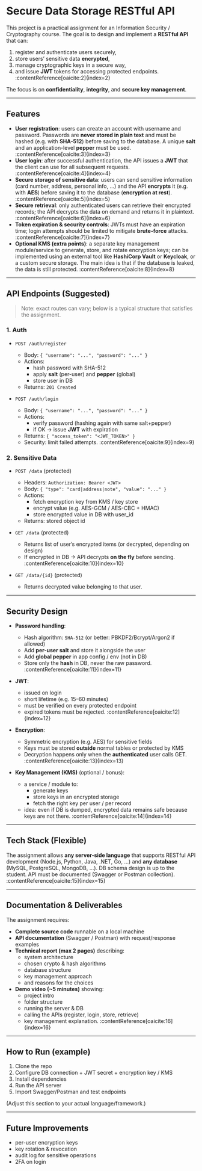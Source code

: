 
# Secure Data Storage RESTful API

This project is a practical assignment for an Information Security / Cryptography course. The goal is to design and implement a **RESTful API** that can:
1. register and authenticate users securely,
2. store users’ sensitive data **encrypted**,
3. manage cryptographic keys in a secure way,
4. and issue **JWT** tokens for accessing protected endpoints. :contentReference[oaicite:2]{index=2}

The focus is on **confidentiality**, **integrity**, and **secure key management**.

---

## Features

- **User registration**: users can create an account with username and password. Passwords are **never stored in plain text** and must be hashed (e.g. with **SHA-512**) before saving to the database. A unique **salt** and an application-level **pepper** must be used. :contentReference[oaicite:3]{index=3}
- **User login**: after successful authentication, the API issues a **JWT** that the client can use for all subsequent requests. :contentReference[oaicite:4]{index=4}
- **Secure storage of sensitive data**: users can send sensitive information (card number, address, personal info, …) and the API **encrypts** it (e.g. with **AES**) before saving it to the database (**encryption at rest**). :contentReference[oaicite:5]{index=5}
- **Secure retrieval**: only authenticated users can retrieve their encrypted records; the API decrypts the data on demand and returns it in plaintext. :contentReference[oaicite:6]{index=6}
- **Token expiration & security controls**: JWTs must have an expiration time; login attempts should be limited to mitigate **brute-force** attacks. :contentReference[oaicite:7]{index=7}
- **Optional KMS (extra points)**: a separate key management module/service to generate, store, and rotate encryption keys; can be implemented using an external tool like **HashiCorp Vault** or **Keycloak**, or a custom secure storage. The main idea is that if the database is leaked, the data is still protected. :contentReference[oaicite:8]{index=8}

---

## API Endpoints (Suggested)

> Note: exact routes can vary; below is a typical structure that satisfies the assignment.

### 1. Auth
- `POST /auth/register`  
  - Body: `{ "username": "...", "password": "..." }`  
  - Actions:
    - hash password with SHA-512
    - apply **salt** (per-user) and **pepper** (global)
    - store user in DB  
  - Returns: `201 Created`

- `POST /auth/login`  
  - Body: `{ "username": "...", "password": "..." }`  
  - Actions:
    - verify password (hashing again with same salt+pepper)
    - if OK → issue **JWT** with expiration
  - Returns: `{ "access_token": "<JWT_TOKEN>" }`  
  - Security: limit failed attempts. :contentReference[oaicite:9]{index=9}

### 2. Sensitive Data
- `POST /data` (protected)
  - Headers: `Authorization: Bearer <JWT>`
  - Body: `{ "type": "card|address|note", "value": "..." }`
  - Actions:
    - fetch encryption key from KMS / key store
    - encrypt value (e.g. AES-GCM / AES-CBC + HMAC)
    - store encrypted value in DB with user_id
  - Returns: stored object id

- `GET /data` (protected)
  - Returns list of user’s encrypted items (or decrypted, depending on design)
  - If encrypted in DB → API decrypts **on the fly** before sending. :contentReference[oaicite:10]{index=10}

- `GET /data/{id}` (protected)
  - Returns decrypted value belonging to that user.

---

## Security Design

- **Password handling**:  
  - Hash algorithm: `SHA-512` (or better: PBKDF2/Bcrypt/Argon2 if allowed)  
  - Add **per-user salt** and store it alongside the user  
  - Add **global pepper** in app config / env (not in DB)  
  - Store only the **hash** in DB, never the raw password. :contentReference[oaicite:11]{index=11}

- **JWT**:
  - issued on login
  - short lifetime (e.g. 15–60 minutes)
  - must be verified on every protected endpoint
  - expired tokens must be rejected. :contentReference[oaicite:12]{index=12}

- **Encryption**:
  - Symmetric encryption (e.g. AES) for sensitive fields
  - Keys must be stored **outside** normal tables or protected by KMS
  - Decryption happens only when the **authenticated** user calls GET. :contentReference[oaicite:13]{index=13}

- **Key Management (KMS)** (optional / bonus):  
  - a service / module to:
    - generate keys
    - store keys in an encrypted storage
    - fetch the right key per user / per record
  - idea: even if DB is dumped, encrypted data remains safe because keys are not there. :contentReference[oaicite:14]{index=14}

---

## Tech Stack (Flexible)

The assignment allows **any server-side language** that supports RESTful API development (Node.js, Python, Java, .NET, Go, …) and **any database** (MySQL, PostgreSQL, MongoDB, …). DB schema design is up to the student. API must be documented (Swagger or Postman collection). :contentReference[oaicite:15]{index=15}

---

## Documentation & Deliverables

The assignment requires:
- **Complete source code** runnable on a local machine
- **API documentation** (Swagger / Postman) with request/response examples
- **Technical report (max 2 pages)** describing:
  - system architecture
  - chosen crypto & hash algorithms
  - database structure
  - key management approach
  - and reasons for the choices
- **Demo video (~5 minutes)** showing:
  - project intro
  - folder structure
  - running the server & DB
  - calling the APIs (register, login, store, retrieve)
  - key management explanation. :contentReference[oaicite:16]{index=16}

---

## How to Run (example)

1. Clone the repo  
2. Configure DB connection + JWT secret + encryption key / KMS  
3. Install dependencies  
4. Run the API server  
5. Import Swagger/Postman and test endpoints

(Adjust this section to your actual language/framework.)

---

## Future Improvements

- per-user encryption keys
- key rotation & revocation
- audit log for sensitive operations
- 2FA on login
